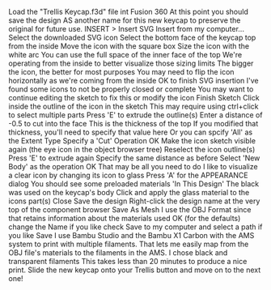 Load the "Trellis Keycap.f3d" file int Fusion 360
At this point you should save the design AS another name for this new keycap to preserve the original for future use.
INSERT > Insert SVG
Insert from my computer...
Select the downloaded SVG icon
Select the bottom face of the keycap top from the inside
Move the icon with the square box
Size the icon with the white arc
You can use the full space of the inner face of the top
We're operating from the inside to better visualize those sizing limits
The bigger the icon, the better for most purposes
You may need to flip the icon horizontally as we're coming from the inside
OK to finish SVG insertion
I've found some icons to not be properly closed or complete
You may want to continue editing the sketch to fix this or modify the icon
Finish Sketch
Click inside the outline of the icon in the sketch
This may require using ctrl+click to select multiple parts
Press 'E' to extrude the outline(s)
Enter a distance of -0.5 to cut into the face
This is the thickness of the top
If you modified that thickness, you'll need to specify that value here
Or you can spcify 'All' as the Extent Type
Specify a 'Cut' Operation
OK
Make the icon sketch visible again (the eye icon in the object browser tree)
Reselect the icon outline(s)
Press 'E' to extrude again
Specify the same distance as before
Select 'New Body' as the operation
OK
That may be all you need to do
I like to visualize a clear icon by changing its icon to glass
Press 'A' for the APPEARANCE dialog
You should see some preloaded materials 'In This Design'
The black was used on the keycap's body
Click and apply the glass material to the icons part(s)
Close
Save the design
Right-click the design name at the very top of the component browser
Save As Mesh
I use the OBJ Format since that retains information about the materials used 
OK (for the defaults)
change the Name if you like
check Save to my computer and select a path if you like
Save
I use Bambu Studio and the Bambu X1 Carbon with the AMS system to print with multiple filaments.
That lets me easily map from the OBJ file's materials to the filaments in the AMS.
I chose black and transparent filaments
This takes less than 20 minutes to produce a nice print.
Slide the new keycap onto your Trellis button and move on to the next one!
